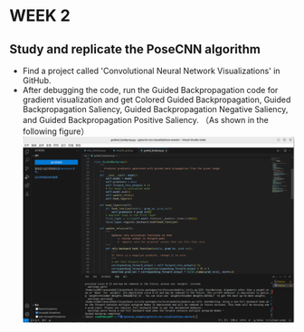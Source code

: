 # WEEK 2
## Study and replicate the PoseCNN algorithm
* Find a project called 'Convolutional Neural Network Visualizations' in GitHub.  
* After debugging the code, run the Guided Backpropagation code for gradient visualization and get Colored Guided Backpropagation, Guided Backpropagation Saliency, Guided Backpropagation Negative Saliency, and Guided Backpropagation Positive Saliency. （As shown in the following figure）  
![guide_backprop running process](https://github.com/Dr-Cui-s-2024-summer-FURP/Zhengyu-Xu-weekly-report/blob/main/Week%202/guide_backprop%E8%BF%90%E8%A1%8C%E8%BF%87%E7%A8%8B.png)
